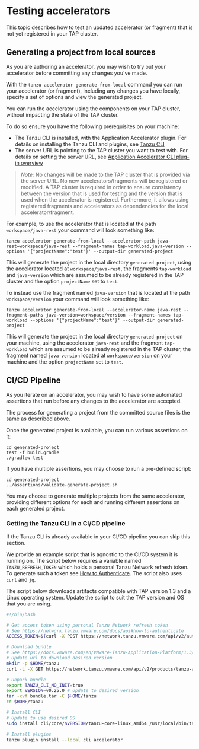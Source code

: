 # Testing accelerators

This topic describes how to test an updated accelerator (or fragment) that is not yet registered in your TAP cluster.

## <a id="testing-accelerators-rapid-iteration"></a>Generating a project from local sources
As you are authoring an accelerator, you may wish to try out your accelerator before committing any changes you've made.

With the `tanzu accelerator generate-from-local` command you can run your accelerator (or
fragment), including any changes you have locally, specify a set of options and view the
generated project.

You can run the accelerator using the components on your TAP cluster, without impacting the state of the TAP cluster.

To do so ensure you have the following prerequisites on your machine:

  - The Tanzu CLI is installed, with the Application Accelerator plugin. For details on installing the Tanzu CLI and plugins, see [Tanzu CLI](../../cli-plugins/tanzu-cli.md)
  - The server URL is pointing to the TAP cluster you want to test with. For details on setting the server URL, see [Application Accelerator CLI plug-in overview](../../cli-plugins/accelerator/overview.md)

> *Note:* No changes will be made to the TAP cluster that is provided via the server URL.
> No new accelerators/fragments will be registered or modified. A TAP cluster is
> required in order to ensure consistency between the version that is used for testing
> and the version that is used when the accelerator is registered. Furthermore, it allows
> using registered fragments and accelerators as dependencies for the local accelerator/fragment.

For example, to use the accelerator that is located at the path `workspace/java-rest` your command will look something like:

```console
tanzu accelerator generate-from-local --accelerator-path java-rest=workspace/java-rest --fragment-names tap-workload,java-version --options '{"projectName":"test"}' --output-dir generated-project
```

This will generate the project in the local directory `generated-project`, using the
accelerator located at `workspace/java-rest`, the fragments `tap-workload` and
`java-version` which are assumed to be already registered in the TAP cluster and the
option `projectName` set to `test`.

To instead use the fragment named `java-version` that is located at the path `workspace/version` your command will look something like:

```console
tanzu accelerator generate-from-local --accelerator-name java-rest --fragment-paths java-version=workspace/version --fragment-names tap-workload --options '{"projectName":"test"}' --output-dir generated-project
```

This will generate the project in the local directory `generated-project` on your machine,
using the accelerator `java-rest` and the fragment `tap-workload` which are assumed to be
already registered in the TAP cluster, the fragment named `java-version` located at
`workspace/version` on your machine and the option `projectName` set to `test`.

<!-- For the full documentation for the `generate-from-local` command see the reference [tanzu accelerator generate-from-local](../../cli-plugins/accelerator/command-reference/tanzu_accelerator_generate.hbs.md). Commented out because this xref does not exist and I cannot find any generate-from-local content to reference. -->

## <a id="creating-accelerators-ci-cd-pipeline"></a>CI/CD Pipeline
As you iterate on an accelerator, you may wish to have some automated assertions that run before any changes to the accelerator are accepted.

The process for generating a project from the committed source files is the same as described above.

Once the generated project is available, you can run various assertions on it:
```console
cd generated-project
test -f build.gradle
./gradlew test
```

If you have multiple assertions, you may choose to run a pre-defined script:
```console
cd generated-project
../assertions/validate-generate-project.sh
```

You may choose to generate multiple projects from the same accelerator, providing different
options for each and running different assertions on each generated project.

### <a id="tanzu-cli-in-ci-cd"></a>Getting the Tanzu CLI in a CI/CD pipeline

If the Tanzu CLI is already available in your CI/CD pipeline you can skip this section.

We provide an example script that is agnostic to the CI/CD system it is running on.
The script below requires a variable named `TANZU_REFRESH_TOKEN` which holds a personal
Tanzu Network refresh token. To generate such a token see
[How to Authenticate](https://network.tanzu.vmware.com/docs/api#how-to-authenticate).
The script also uses `curl` and `jq`.

The script below downloads artifacts compatible with TAP version 1.3 and a Linux operating
system. Update the script to suit the TAP version and OS that you are using.

```bash
#!/bin/bash

# Get access token using personal Tanzu Network refresh token
# See https://network.tanzu.vmware.com/docs/api#how-to-authenticate
ACCESS_TOKEN=$(curl -X POST https://network.tanzu.vmware.com/api/v2/authentication/access_tokens -d '{"refresh_token":"'"$TANZU_REFRESH_TOKEN"'"}' | jq -r ".access_token")

# Download bundle
# See https://docs.vmware.com/en/VMware-Tanzu-Application-Platform/1.3/tap/GUID-install-tanzu-cli.html#cli-plugin-install
# Update url to download desired version
mkdir -p $HOME/tanzu
curl -L -X GET https://network.tanzu.vmware.com/api/v2/products/tanzu-application-platform/releases/1205491/product_files/1352407/download -H "Authorization: Bearer $ACCESS_TOKEN" --output bundle.tar

# Unpack bundle
export TANZU_CLI_NO_INIT=true
export VERSION=v0.25.0 # Update to desired version
tar -xvf bundle.tar -C $HOME/tanzu
cd $HOME/tanzu

# Install CLI
# Update to use desired OS
sudo install cli/core/$VERSION/tanzu-core-linux_amd64 /usr/local/bin/tanzu

# Install plugins
tanzu plugin install --local cli accelerator
```
